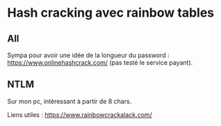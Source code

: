 # Hash cracking avec rainbow tables

## All 

Sympa pour avoir une idée de la longueur du password : https://www.onlinehashcrack.com/ (pas testé le service payant).

## NTLM
Sur mon pc, intéressant à partir de 8 chars. 

Liens utiles : https://www.rainbowcrackalack.com/

